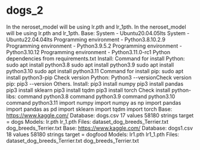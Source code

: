 # dogs_2
In the neroset_model will be using lr.pth and lr_1pth.
In the neroset_model will be using lr.pth and lr_1pth.
Base:
System - Ubuntu20.04.05lts
System - Ubuntu22.04.04lts
Programming environment - Python3.8.10.2.9
Programming environment - Python3.9.5.2
Programming environment - Python3.10.12
Programming environment - Python3.11.0-rc1
Python dependencies from requirements.txt
Install:
Command for install Python:
sudo apt install python3.8
sudo apt install python3.9
sudo apt install python3.10
sudo apt install python3.11
Command for install pip:
sudo apt install python3-pip
Check version Python:
Python3 --versionCheck version pip:
pip3 --version
Others.
Install:
pip3 install numpy
pip3 install pandas
pip3 install sklearn
pip3 install tqdm
pip3 install torch
Check install python-libs:
command python3.8
command python3.9
command python3.10
command python3.11
import numpy
import numpy as np
import pandas
import pandas as pd
import sklearn
import tqdm
import torch
Base:
https://www.kaggle.com/
Database:
dogs.csv
17 values
58180 strings
target = dogs
Models:
lr.pth
lr_1.pth
Files:
dataset_dog_breeds_Terrier.txt
dog_breeds_Terrier.txt
Base:
https://www.kaggle.com/
Database:
dogs1.csv
18 values
58180 strings
target = dogfood
Models:
lr1.pth
lr1_1.pth
Files:
dataset_dog_breeds_Terrier.txt
dog_breeds_Terrier.txt

